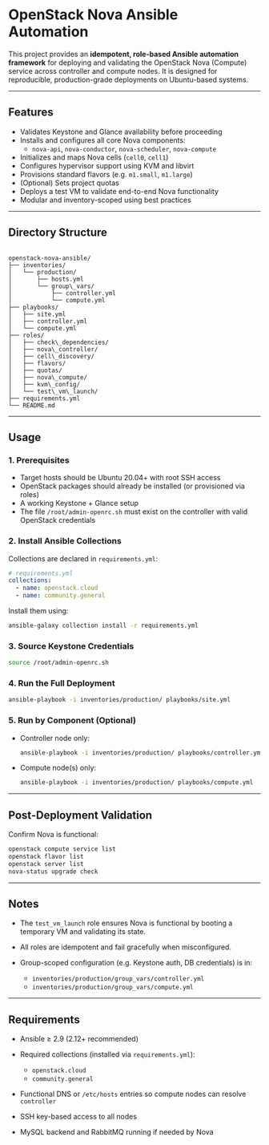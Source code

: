 # OpenStack Nova Ansible Automation

This project provides an **idempotent, role-based Ansible automation framework** for deploying and validating the OpenStack Nova (Compute) service across controller and compute nodes. It is designed for reproducible, production-grade deployments on Ubuntu-based systems.

---

## Features

- Validates Keystone and Glance availability before proceeding
- Installs and configures all core Nova components:
  - `nova-api`, `nova-conductor`, `nova-scheduler`, `nova-compute`
- Initializes and maps Nova cells (`cell0`, `cell1`)
- Configures hypervisor support using KVM and libvirt
- Provisions standard flavors (e.g. `m1.small`, `m1.large`)
- (Optional) Sets project quotas
- Deploys a test VM to validate end-to-end Nova functionality
- Modular and inventory-scoped using best practices

---

## Directory Structure

```

openstack-nova-ansible/
├── inventories/
│   └── production/
│       ├── hosts.yml
│       └── group\_vars/
│           ├── controller.yml
│           └── compute.yml
├── playbooks/
│   ├── site.yml
│   ├── controller.yml
│   └── compute.yml
├── roles/
│   ├── check\_dependencies/
│   ├── nova\_controller/
│   ├── cell\_discovery/
│   ├── flavors/
│   ├── quotas/
│   ├── nova\_compute/
│   ├── kvm\_config/
│   └── test\_vm\_launch/
├── requirements.yml
└── README.md

````

---

## Usage

### 1. Prerequisites

- Target hosts should be Ubuntu 20.04+ with root SSH access
- OpenStack packages should already be installed (or provisioned via roles)
- A working Keystone + Glance setup
- The file `/root/admin-openrc.sh` must exist on the controller with valid OpenStack credentials

### 2. Install Ansible Collections

Collections are declared in `requirements.yml`:

```yaml
# requirements.yml
collections:
  - name: openstack.cloud
  - name: community.general
````

Install them using:

```bash
ansible-galaxy collection install -r requirements.yml
```

### 3. Source Keystone Credentials

```bash
source /root/admin-openrc.sh
```

### 4. Run the Full Deployment

```bash
ansible-playbook -i inventories/production/ playbooks/site.yml
```

### 5. Run by Component (Optional)

* Controller node only:

  ```bash
  ansible-playbook -i inventories/production/ playbooks/controller.yml
  ```

* Compute node(s) only:

  ```bash
  ansible-playbook -i inventories/production/ playbooks/compute.yml
  ```

---

## Post-Deployment Validation

Confirm Nova is functional:

```bash
openstack compute service list
openstack flavor list
openstack server list
nova-status upgrade check
```

---

## Notes

* The `test_vm_launch` role ensures Nova is functional by booting a temporary VM and validating its state.
* All roles are idempotent and fail gracefully when misconfigured.
* Group-scoped configuration (e.g. Keystone auth, DB credentials) is in:

  * `inventories/production/group_vars/controller.yml`
  * `inventories/production/group_vars/compute.yml`

---

## Requirements

* Ansible ≥ 2.9 (2.12+ recommended)
* Required collections (installed via `requirements.yml`):

  * `openstack.cloud`
  * `community.general`
* Functional DNS or `/etc/hosts` entries so compute nodes can resolve `controller`
* SSH key-based access to all nodes
* MySQL backend and RabbitMQ running if needed by Nova
